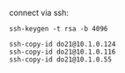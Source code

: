 connect via ssh:
```
ssh-keygen -t rsa -b 4096

ssh-copy-id do21@10.1.0.124
ssh-copy-id do21@10.1.0.116
ssh-copy-id do21@10.1.0.55
```

